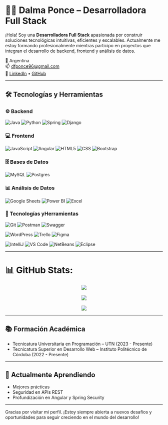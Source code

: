# 👩‍💻 Dalma Ponce – Desarrolladora Full Stack

¡Hola! Soy una **Desarrolladora Full Stack** apasionada por construir soluciones tecnológicas intuitivas, eficientes y escalables. Actualmente me estoy formando profesionalmente mientras participo en proyectos que integran el desarrollo de backend, frontend y análisis de datos.

📍 Argentina  
📫 dfponce96@gmail.com  
🔗 [LinkedIn](https://linkedin.com/in/dalma-ponce) • [GitHub](https://github.com/dalmaponce)

---

## 🛠️ Tecnologías y Herramientas

### ⚙️ Backend
![Java](https://img.shields.io/badge/java-%23ED8B00.svg?style=for-the-badge&logo=openjdk&logoColor=white)
![Python](https://img.shields.io/badge/python-3670A0?style=for-the-badge&logo=python&logoColor=ffdd54)
![Spring](https://img.shields.io/badge/spring-%236DB33F.svg?style=for-the-badge&logo=spring&logoColor=white)
![Django](https://img.shields.io/badge/django-%23092E20.svg?style=for-the-badge&logo=django&logoColor=white)

### 💻 Frontend
![JavaScript](https://img.shields.io/badge/javascript-%23323330.svg?style=for-the-badge&logo=javascript&logoColor=%23F7DF1E) 
![Angular](https://img.shields.io/badge/angular-%23DD0031.svg?style=for-the-badge&logo=angular&logoColor=white) 
![HTML5](https://img.shields.io/badge/html5-%23E34F26.svg?style=for-the-badge&logo=html5&logoColor=white)
![CSS](https://img.shields.io/badge/CSS3-1572B6?style=for-the-badge&logo=css3&logoColor=white)
![Bootstrap](https://img.shields.io/badge/bootstrap-%238511FA.svg?style=for-the-badge&logo=bootstrap&logoColor=white)

### 🗄️ Bases de Datos
![MySQL](https://img.shields.io/badge/mysql-%2300000f.svg?style=for-the-badge&logo=mysql&logoColor=white) 
![Postgres](https://img.shields.io/badge/postgres-%23316192.svg?style=for-the-badge&logo=postgresql&logoColor=white)

### 📊 Análisis de Datos
![Google Sheets](https://img.shields.io/badge/Google%20Sheets-34A853?style=for-the-badge&logo=google-sheets&logoColor=white)
![Power BI](https://img.shields.io/badge/PowerBI-F2C811?style=for-the-badge&logo=Power%20BI&logoColor=white)
![Excel](https://img.shields.io/badge/Microsoft_Excel-217346?style=for-the-badge&logo=microsoft-excel&logoColor=white)

### 🧰 Tecnologías yHerramientas
![Git](https://img.shields.io/badge/GIT-E44C30?style=for-the-badge&logo=git&logoColor=white)
![Postman](https://img.shields.io/badge/Postman-FF6C37?style=for-the-badge&logo=Postman&logoColor=white)
![Swagger](https://img.shields.io/badge/Swagger-85EA2D?style=for-the-badge&logo=Swagger&logoColor=white)

![WordPress](https://img.shields.io/badge/WordPress-%23117AC9.svg?style=for-the-badge&logo=WordPress&logoColor=white)
![Trello](https://img.shields.io/badge/Trello-0052CC?style=for-the-badge&logo=trello&logoColor=white)
![Figma](https://img.shields.io/badge/Figma-F24E1E?style=for-the-badge&logo=figma&logoColor=white)

![IntelliJ](https://img.shields.io/badge/IntelliJ_IDEA-000000.svg?style=for-the-badge&logo=intellij-idea&logoColor=white)
![VS Code](https://img.shields.io/badge/Visual_Studio_Code-0078D4?style=for-the-badge&logo=visual%20studio%20code&logoColor=white)
![NetBeans](https://img.shields.io/badge/apache%20netbeans-1B6AC6?style=for-the-badge&logo=apache%20netbeans%20IDE&logoColor=white)
![Eclipse](https://img.shields.io/badge/Eclipse-2C2255?style=for-the-badge&logo=eclipse&logoColor=white)

---

# 📊 GitHub Stats:
<div align="center">
<img src="https://github-readme-stats.vercel.app/api?username=dalmaponce&theme=vue-dark&hide_border=false&include_all_commits=false&count_private=false"/>
</div>    <br/>
<div align="center">
<img src="https://github-readme-streak-stats.herokuapp.com/?user=dalmaponce&theme=vue-dark&hide_border=false"/>
</div><br/>
<div align="center">        
<img src="https://github-readme-stats.vercel.app/api/top-langs/?username=dalmaponce&theme=vue-dark&hide_border=false&include_all_commits=false&count_private=false&layout=compact"/>
</div>

---


## 📚 Formación Académica
- Tecnicatura Universitaria en Programación – UTN (2023 - Presente)
- Tecnicatura Superior en Desarrollo Web – Instituto Politécnico de Córdoba (2022 - Presente)

---

## 🌱 Actualmente Aprendiendo
- Mejores prácticas
- Seguridad en APIs REST
- Profundización en Angular y Spring Security

---

Gracias por visitar mi perfil. ¡Estoy siempre abierta a nuevos desafíos y oportunidades para seguir creciendo en el mundo del desarrollo!

